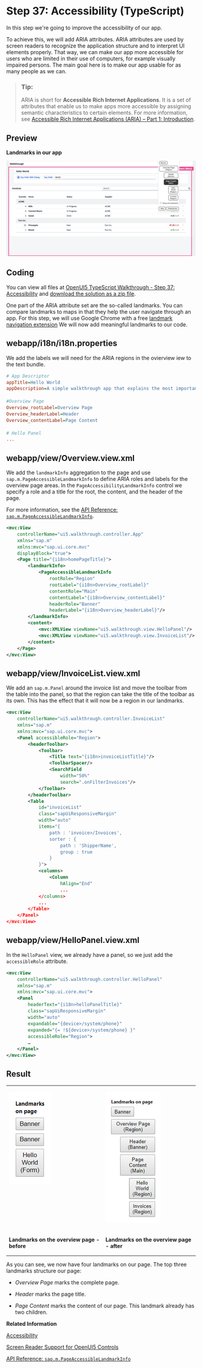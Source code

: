 <!-- loio5a74cea49f5f446298b85ac248871a0b -->

# Step 37: Accessibility \(TypeScript\)

In this step we're going to improve the accessibility of our app.

To achieve this, we will add ARIA attributes. ARIA attributes are used by screen readers to recognize the application structure and to interpret UI elements properly. That way, we can make our app more accessible for users who are limited in their use of computers, for example visually impaired persons. The main goal here is to make our app usable for as many people as we can.

> ### Tip:  
> ARIA is short for **Accessible Rich Internet Applications**. It is a set of attributes that enable us to make apps more accessible by assigning semantic characteristics to certain elements. For more information, see [Accessible Rich Internet Applications \(ARIA\) – Part 1: Introduction](https://blogs.sap.com/2015/06/01/accessible-rich-internet-applications-aria-part-1-introduction/).



<a name="loio5a74cea49f5f446298b85ac248871a0b__section_xpr_2ls_gfb"/>

## Preview

  
  
**Landmarks in our app**

![The graphic has an explanatory text.](images/UI5_Walkthrough_Step_37_b35deda.png "Landmarks in our app")



<a name="loio5a74cea49f5f446298b85ac248871a0b__section_mxx_3ls_gfb"/>

## Coding

You can view all files at [OpenUI5 TypeScript Walkthrough - Step 37: Accessibility](https://github.com/sap-samples/ui5-typescript-walkthrough/tree/main/steps/37) and [download the solution as a zip file](https://sap-samples.github.io/ui5-typescript-walkthrough/ui5-typescript-walkthrough-step-37.zip).

One part of the ARIA attribute set are the so-called landmarks. You can compare landmarks to maps in that they help the user navigate through an app. For this step, we will use Google Chrome with a free [landmark navigation extension](https://chrome.google.com/webstore/detail/landmark-navigation-via-k/ddpokpbjopmeeiiolheejjpkonlkklgp) We will now add meaningful landmarks to our code.



<a name="loio5a74cea49f5f446298b85ac248871a0b__section_azh_fps_gfb"/>

## webapp/i18n/i18n.properties

We add the labels we will need for the ARIA regions in the ovierview iew to the text bundle.

```ini
# App Descriptor
appTitle=Hello World
appDescription=A simple walkthrough app that explains the most important concepts of UI5

#Overview Page
Overview_rootLabel=Overview Page
Overview_headerLabel=Header
Overview_contentLabel=Page Content

# Hello Panel
...
```



<a name="loio5a74cea49f5f446298b85ac248871a0b__section_ygj_1b1_hfb"/>

## webapp/view/Overview.view.xml

We add the `landmarkInfo` aggregation to the page and use `sap.m.PageAccessibleLandmarkInfo` to define ARIA roles and labels for the overview page areas. In the `PageAccessibilityLandmarkInfo` control we specify a role and a title for the root, the content, and the header of the page.

For more information, see the [API Reference: `sap.m.PageAccessibleLandmarkInfo`](https://ui5.sap.com/#/api/sap.m.PageAccessibleLandmarkInfo). 

```xml
<mvc:View
	controllerName="ui5.walkthrough.controller.App"
	xmlns="sap.m"
	xmlns:mvc="sap.ui.core.mvc"
	displayBlock="true">
	<Page title="{i18n>homePageTitle}">
		<landmarkInfo>
			<PageAccessibleLandmarkInfo
				rootRole="Region"
				rootLabel="{i18n>Overview_rootLabel}"
				contentRole="Main"
				contentLabel="{i18n>Overview_contentLabel}"
				headerRole="Banner"
				headerLabel="{i18n>Overview_headerLabel}"/>
		</landmarkInfo>
		<content>
			<mvc:XMLView viewName="ui5.walkthrough.view.HelloPanel"/>
			<mvc:XMLView viewName="ui5.walkthrough.view.InvoiceList"/>
		</content>
	</Page>
</mvc:View>
```



<a name="loio5a74cea49f5f446298b85ac248871a0b__section_uw5_zns_gfb"/>

## webapp/view/InvoiceList.view.xml

We add an `sap.m.Panel` around the invoice list and move the toolbar from the table into the panel, so that the region can take the title of the toolbar as its own. This has the effect that it will now be a region in our landmarks.

```xml
<mvc:View
	controllerName="ui5.walkthrough.controller.InvoiceList"
	xmlns="sap.m"
	xmlns:mvc="sap.ui.core.mvc">
	<Panel accessibleRole="Region">
		<headerToolbar>
			<Toolbar>
				<Title text="{i18n>invoiceListTitle}"/>
				<ToolbarSpacer/>
				<SearchField
					width="50%"
					search=".onFilterInvoices"/>
			</Toolbar>
		</headerToolbar>
		<Table
			id="invoiceList"
			class="sapUiResponsiveMargin"
			width="auto"
			items="{
				path : 'invoice>/Invoices',
				sorter : {
					path : 'ShipperName',
					group : true
				}
			}">
			<columns>
				<Column
					hAlign="End"
					...
			</columns>
			...
		</Table>
	</Panel>
</mvc:View>
```



<a name="loio5a74cea49f5f446298b85ac248871a0b__section_qdh_k4s_gfb"/>

## webapp/view/HelloPanel.view.xml

In the `HelloPanel` view, we already have a panel, so we just add the `accessibleRole` attribute.

```xml
<mvc:View
	controllerName="ui5.walkthrough.controller.HelloPanel"
	xmlns="sap.m"
	xmlns:mvc="sap.ui.core.mvc">
	<Panel
		headerText="{i18n>helloPanelTitle}"
		class="sapUiResponsiveMargin"
		width="auto"
		expandable="{device>/system/phone}"
		expanded="{= !${device>/system/phone} }"
		accessibleRole="Region">	
		…
	</Panel>
</mvc:View>

```



<a name="loio5a74cea49f5f446298b85ac248871a0b__section_yxf_3qs_gfb"/>

## Result


<table>
<tr>
<td valign="top">

![Landmarks before](images/Walkthrough_Step_38_Landmarks_before_54e9bca.png)

</td>
<td valign="top">

![Landmarks after](images/Walkthrough_Step_38_Landmarks_after_f38dee2.png)

</td>
</tr>
<tr>
<td valign="top">

**Landmarks on the overview page - before**

</td>
<td valign="top">

**Landmarks on the overview page - after**

</td>
</tr>
</table>

As you can see, we now have four landmarks on our page. The top three landmarks structure our page:

-   *Overview Page* marks the complete page.

-   *Header* marks the page title.

-   *Page Content* marks the content of our page. This landmark already has two children.


**Related Information**  


[Accessibility](../05_Developing_Apps/accessibility-03b914b.md "In this guide we cover the most important accessibility aspects for application development, based on OpenUI5.")

[Screen Reader Support for OpenUI5 Controls](../04_Essentials/screen-reader-support-for-openui5-controls-656e825.md "OpenUI5 offers screen reader support in order to aid people with visual impairments. The implementation is based on the ARIA and HTML standards.")

[API Reference: `sap.m.PageAccessibleLandmarkInfo`](https://ui5.sap.com/#/api/sap.m.PageAccessibleLandmarkInfo)

